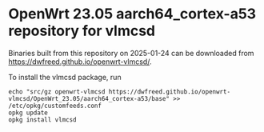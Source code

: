 OpenWrt 23.05 aarch64_cortex-a53 repository for vlmcsd
========

Binaries built from this repository on 2025-01-24 can be downloaded from <https://dwfreed.github.io/openwrt-vlmcsd/>.

To install the vlmcsd package, run

```
echo "src/gz openwrt-vlmcsd https://dwfreed.github.io/openwrt-vlmcsd/OpenWrt_23.05/aarch64_cortex-a53/base" >> /etc/opkg/customfeeds.conf
opkg update
opkg install vlmcsd
```
